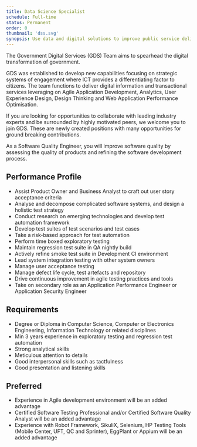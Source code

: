 ```yaml
---
title: Data Science Specialist
schedule: Full-time
status: Permanent
order: 0
thumbnail: 'dss.svg'
synopsis: Use data and digital solutions to improve public service delivery
---
```


The Government Digital Services (GDS) Team aims to spearhead the digital transformation of government.

GDS was established to develop new capabilities focusing on strategic systems of engagement where ICT provides a differentiating factor to citizens. The team functions to deliver digital information and transactional services leveraging on Agile Application Development, Analytics, User Experience Design, Design Thinking and Web Application Performance Optimisation.

If you are looking for opportunities to collaborate with leading industry experts and be surrounded by highly motivated peers, we welcome you to join GDS. These are newly created positions with many opportunities for ground breaking contributions.

As a Software Quality Engineer, you will improve software quality by assessing the quality of products and refining the software development process.

## Performance Profile

*	Assist Product Owner and Business Analyst to craft out user story acceptance criteria
*	Analyse and decompose complicated software systems, and design a holistic test strategy
*	Conduct research on emerging technologies and develop test automation framework
*	Develop test suites of test scenarios and test cases
*	Take a risk-based approach for test automation
*	Perform time boxed exploratory testing
*	Maintain regression test suite in QA nightly build
*	Actively refine smoke test suite in Development CI environment
*	Lead system integration testing with other system owners
*	Manage user acceptance testing
*	Manage defect life cycle, test artefacts and repository
*	Drive continuous improvement in agile testing practices and tools
*	Take on secondary role as an Application Performance Engineer or Application Security Engineer

## Requirements

*	Degree or Diploma in Computer Science, Computer or Electronics Engineering, Information Technology or related disciplines
*	Min 3 years experience in exploratory testing and regression test automation
*	Strong analytical skills
*	Meticulous attention to details
*	Good interpersonal skills such as tactfulness
*	Good presentation and listening skills

## Preferred

*	Experience in Agile development environment will be an added advantage
*	Certified Software Testing Professional and/or Certified Software Quality Analyst will be an added advantage
*	Experience with Robot Framework, SikuliX, Selenium, HP Testing Tools (Mobile Center, UFT, QC and Sprinter), EggPlant or Appium will be an added advantage
